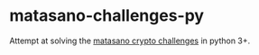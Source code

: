 matasano-challenges-py
======================

Attempt at solving the [matasano crypto challenges](http://cryptopals.com/) in python 3+.
